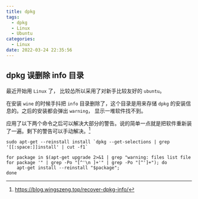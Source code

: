 ```yaml
---
title: dpkg
tags:
  - dpkg
  - Linux
  - Ubuntu
categories:
  - Linux
date: 2022-03-24 22:35:56
---
```


## dpkg 误删除 info 目录

最近开始用 `Linux` 了， 比较怂所以采用了对新手比较友好的 `ubuntu`。

在安装 `wine` 的时候手抖把 `info` 目录删除了，这个目录是用来存储 `dpkg` 的安装信息的。之后的安装都会弹出 `warning`， 显示一堆软件找不到。

应用了以下两个命令之后可以解决大部分的警告。说的简单一点就是把软件重新装了一遍。剩下的警告可以手动解决。[^1]

```shell
sudo apt-get --reinstall install `dpkg --get-selections | grep '[[:space:]]install' | cut -f1`
```

```shell
for package in $(apt-get upgrade 2>&1 | grep "warning: files list file for package '" | grep -Po "[^'\n ]+'" | grep -Po "[^']+"); do
    apt-get install --reinstall "$package";
done
```

[^1]: https://blog.wingszeng.top/recover-dpkg-info/

